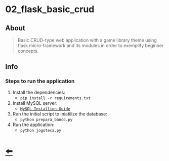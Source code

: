 # 02_flask_basic_crud

## About

> Basic CRUD-type web application with a game library theme using flask micro-framework and its modules in order to exemplify beginner concepts.

## Info

### Steps to run the application

1. Install the dependencies:
   - `pip install -r requirements.txt`
2. Install MySQL server:
   - [`MySQL Installion Guide`](https://dev.mysql.com/doc/mysql-getting-started/en/)
3. Run the initial script to iniatilize the database:
   - `python prepara_banco.py`
4. Run the application:
   - `python jogoteca.py`

# [ 🠨 ](../)
